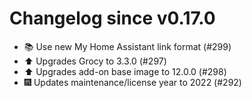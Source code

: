 # Changelog since v0.17.0
- 📚 Use new My Home Assistant link format (#299) 
- ⬆️ Upgrades Grocy to 3.3.0 (#297) 
- ⬆️ Upgrades add-on base image to 12.0.0 (#298) 
- 🎆 Updates maintenance/license year to 2022 (#292) 
